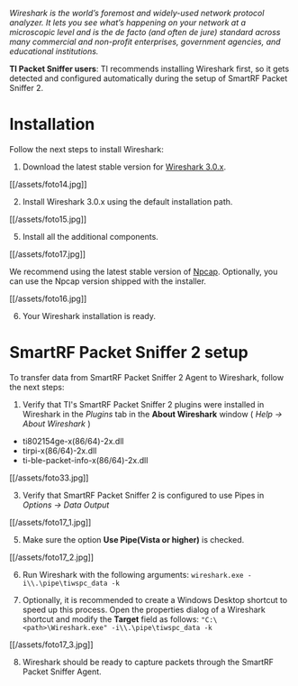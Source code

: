 _Wireshark is the world’s foremost and widely-used network protocol analyzer. It lets you see what’s happening on your network at a microscopic level and is the de facto (and often de jure) standard across many commercial and non-profit enterprises, government agencies, and educational institutions._

**TI Packet Sniffer users**: TI recommends installing Wireshark first, so it gets detected and configured automatically during the setup of SmartRF Packet Sniffer 2.

# Installation

Follow the next steps to install Wireshark:

1. Download the latest stable version for [Wireshark 3.0.x](https://2.na.dl.wireshark.org/win64/all-versions/).

[[/assets/foto14.jpg]] 

2. Install Wireshark 3.0.x using the default installation path.

[[/assets/foto15.jpg]]

5. Install all the additional components.

[[/assets/foto17.jpg]]

We recommend using the latest stable version of [Npcap](https://nmap.org/npcap/). Optionally, you can use the Npcap version shipped with the installer.

[[/assets/foto16.jpg]]

6. Your Wireshark installation is ready.

# SmartRF Packet Sniffer 2 setup

To transfer data from SmartRF Packet Sniffer 2 Agent to Wireshark, follow the next steps:

1. Verify that TI's SmartRF Packet Sniffer 2 plugins were installed in Wireshark in the _Plugins_ tab in the **About Wireshark** window ( _Help -> About Wireshark_ )

* ti802154ge-x(86/64)-2x.dll
* tirpi-x(86/64)-2x.dll
* ti-ble-packet-info-x(86/64)-2x.dll

[[/assets/foto33.jpg]]

3. Verify that SmartRF Packet Sniffer 2 is configured to use Pipes in _Options -> Data Output_

[[/assets/foto17_1.jpg]]

5. Make sure the option **Use Pipe(Vista or higher)** is checked.

[[/assets/foto17_2.jpg]]

6. Run Wireshark with the following arguments:
`wireshark.exe -i\\.\pipe\tiwspc_data -k`

7. Optionally, it is recommended to create a Windows Desktop shortcut to speed up this process. Open the properties dialog of a Wireshark shortcut and modify the **Target** field as follows: 
`"C:\<path>\Wireshark.exe" -i\\.\pipe\tiwspc_data -k` 

[[/assets/foto17_3.jpg]]

8. Wireshark should be ready to capture packets through the SmartRF Packet Sniffer Agent.

